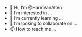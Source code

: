 - 👋 Hi, I’m @HarmVanAlten
- 👀 I’m interested in ...
- 🌱 I’m currently learning ...
- 💞️ I’m looking to collaborate on ...
- 📫 How to reach me ...

<!---
HarmVanAlten/HarmVanAlten is a ✨ special ✨ repository because its `README.md` (this file) appears on your GitHub profile.
You can click the Preview link to take a look at your changes.
--->
